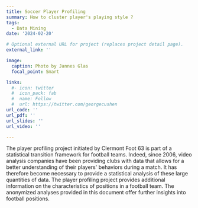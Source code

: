 ```yaml
---
title: Soccer Player Profiling
summary: How to cluster player's playing style ?
tags:
  - Data Mining
date: '2024-02-20'

# Optional external URL for project (replaces project detail page).
external_link: ''

image:
  caption: Photo by Jannes Glas
  focal_point: Smart

links:
  #- icon: twitter
  #  icon_pack: fab
  #  name: Follow
  #  url: https://twitter.com/georgecushen
url_code: ''
url_pdf: ''
url_slides: ''
url_video: ''

---
```


The player profiling project initiated by Clermont Foot 63 is part of a statistical transition framework for football teams. Indeed, since 2006, video analysis companies have been providing clubs with data that allows for a better understanding of their players' behaviors during a match. It has therefore become necessary to provide a statistical analysis of these large quantities of data. The player profiling project provides additional information on the characteristics of positions in a football team. The anonymized analyses provided in this document offer further insights into football positions. 